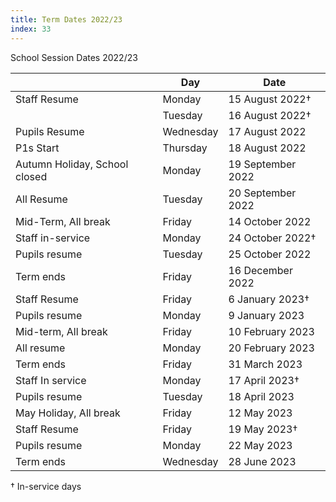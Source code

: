 ```yaml
---
title: Term Dates 2022/23
index: 33
---
```


School Session Dates 2022/23

|                               | Day       | Date              |
| ----------------------------- | --------- | ----------------- |
| Staff Resume                  | Monday    | 15 August 2022†   |
|                               | Tuesday   | 16 August 2022†   |
| Pupils Resume                 | Wednesday | 17 August 2022    |
| P1s Start                     | Thursday  | 18 August 2022    |
| Autumn Holiday, School closed | Monday    | 19 September 2022 |
| All Resume                    | Tuesday   | 20 September 2022 |
| Mid-Term, All break           | Friday    | 14 October 2022   |
| Staff in-service              | Monday    | 24 October 2022†  |
| Pupils resume                 | Tuesday   | 25 October 2022   |
| Term ends                     | Friday    | 16 December 2022  |
| Staff Resume                  | Friday    | 6 January 2023†   |
| Pupils resume                 | Monday    | 9 January 2023    |
| Mid-term, All break           | Friday    | 10 February 2023  |
| All resume                    | Monday    | 20 February 2023  |
| Term ends                     | Friday    | 31 March 2023     |
| Staff In service              | Monday    | 17 April 2023†    |
| Pupils resume                 | Tuesday   | 18 April 2023     |
| May Holiday, All break        | Friday    | 12 May 2023       |
| Staff Resume                  | Friday    | 19 May 2023†      |
| Pupils resume                 | Monday    | 22 May 2023       |
| Term ends                     | Wednesday | 28 June 2023      |

† In-service days
